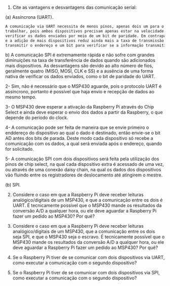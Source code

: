 1. Cite as vantagens e desvantagens das comunicação serial:

(a) Assíncrona (UART).


```bash
A comunicação via UART necessita de menos pinos, apenas dois um para o Tx e o outro para o Rx, e é fácil de implementar e 
trabalhar, pois ambos dispositivos precisam apenas estar na velocidade de transmissão dos dados. Há também a possibilidade de 
verificar os dados enviados por meio de um bit de paridade. Em contrapartida, é muito mais lenta que as comunicações síncronas 
e a adição de mais dispositivos reduz ainda mais a taxa de transmissão dos dados para uma mesma baudrate, pois será necessário 
transmitir o endereço e um bit para verificar se a informação transmitida condiz sobre dados ou endereços.

```
b)
A comunicação SPI é extremamente rápida e não sofre com grandes diminuições na taxa de transferência de dados quando são adicionados mais dispositivos. As desvantagens são devido ao alto número de fios, geralmente quatro (MISO, MOSI, CLK e SS) e a ausência de uma forma nativa de verificar os dados enviados, como o bit de paridade do UART.

2-
Sim, não é necessário que o MSP430 aguarde, pois o protocolo UART é assíncrono, portanto é possível que haja envio e recepção de dados ao mesmo tempo.

3-
O MSP430 deve esperar a ativação da Raspberry Pi através do Chip Select e ainda deve esperar o envio dos dados a partir da Raspberry, o que depende do período do clock.

4-
A comunicação pode ser feita de maneira que se envie primeiro o enddereço do dispositivo ao qual o dado é destinado, então envie-se o bit AD antes dos bits de parada. Deste modo cada dispositivo só recebe a comunicação com os dados, a qual será enviada após o endereço, quando for solicitado.

5-
A comunicação SPI com dois dispositivos será feita pela utilização dos pinos de chip select, na qual cada dispositivo extra é acessado de uma vez, ou através de uma conexão daisy chain, na qual os dados dos dispositivos vão fluindo entre os registradores de deslocamento até atingirem o mestre.


(b) SPI.


2. Considere o caso em que a Raspberry Pi deve receber leituras analógico/digitais de um MSP430, e que a comunicação entre os dois é UART. É tecnicamente possível que o MSP430 mande os resultados da conversão A/D a qualquer hora, ou ele deve aguardar a Raspberry Pi fazer um pedido ao MSP430? Por quê?

3. Considere o caso em que a Raspberry Pi deve receber leituras analógico/digitais de um MSP430, que a comunicação entre os dois seja SPI, e que o MSP430 seja o escravo. É tecnicamente possível que o MSP430 mande os resultados da conversão A/D a qualquer hora, ou ele deve aguardar a Raspberry Pi fazer um pedido ao MSP430? Por quê?

4. Se o Raspberry Pi tiver de se comunicar com dois dispositivos via UART, como executar a comunicação com o segundo dispositivo?

5. Se o Raspberry Pi tiver de se comunicar com dois dispositivos via SPI, como executar a comunicação com o segundo dispositivo?

